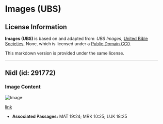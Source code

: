 # Images (UBS)

## License Information

**Images (UBS)** is based on and adapted from: _UBS Images_, [United Bible Societies](https://unitedbiblesocieties.org/), None, which is licensed under a [Public Domain CC0](https://creativecommons.org/public-domain/cc0/).

This markdown version is provided under the same license.



--------------------------------

## Nidl (id: 291772)

### Image Content

![Image](https://cdn.aquifer.bible/aquifer-content/resources/Media/WEB-0499_needles.jpg)

[link](https://cdn.aquifer.bible/aquifer-content/resources/Media/WEB-0499_needles.jpg)

* **Associated Passages:** MAT 19:24; MRK 10:25; LUK 18:25

